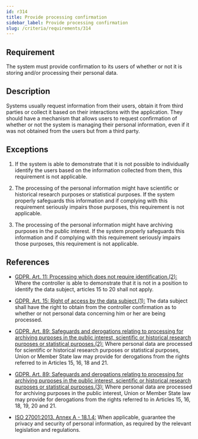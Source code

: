```yaml
---
id: r314
title: Provide processing confirmation
sidebar_label: Provide processing confirmation
slug: /criteria/requirements/314
---
```


## Requirement

The system must provide confirmation
to its users of whether or not
it is storing and/or
processing their personal data.

## Description

Systems usually request information
from their users,
obtain it from third parties
or collect it based on their interactions
with the application.
They should have a mechanism
that allows users to request confirmation
of whether or not
the system is managing their personal information,
even if it was not obtained
from the users
but from a third party.

## Exceptions

1. If the system is able to demonstrate
that it is not possible to individually
identify the users
based on the information collected from them,
this requirement is not applicable.

1. The processing of the personal information
might have scientific or historical research purposes
or statistical purposes.
If the system properly safeguards this information
and if complying with this requirement
seriously impairs those purposes,
this requirement is not applicable.

1. The processing of the personal information
might have archiving purposes
in the public interest.
If the system properly safeguards this information
and if complying with this requirement
seriously impairs those purposes,
this requirement is not applicable.

## References

- [GDPR. Art. 11: Processing which does not require identification.(2):](https://gdpr-info.eu/art-11-gdpr/)
Where the controller is able
to demonstrate that it is not in a position
to identify the data subject,
articles 15 to 20 shall not apply.

- [GDPR. Art. 15: Right of access by the data subject.(1):](https://gdpr-info.eu/art-15-gdpr/)
The data subject
shall have the right to obtain
from the controller confirmation
as to whether or not personal data
concerning him or her
are being processed.

- [GDPR. Art. 89: Safeguards and derogations relating to processing for archiving purposes in the public interest, scientific or historical research purposes or statistical purposes.(2):](https://gdpr-info.eu/art-89-gdpr/)
Where personal data
are processed for scientific or historical research
purposes or statistical purposes,
Union or Member State law
may provide for derogations
from the rights referred
to in Articles 15, 16, 18 and 21.

- [GDPR. Art. 89: Safeguards and derogations relating to processing for archiving purposes in the public interest, scientific or historical research purposes or statistical purposes.(3):](https://gdpr-info.eu/art-89-gdpr/)
Where personal data
are processed for archiving purposes
in the public interest,
Union or Member State
law may provide for derogations
from the rights referred
to in Articles 15, 16, 18, 19, 20 and 21.

- [ISO 27001:2013. Annex A - 18.1.4:](https://www.iso.org/obp/ui/#iso:std:54534:en)
When applicable,
guarantee the privacy and security
of personal information,
as required by the relevant legislation
and regulations.
